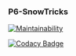 ### P6-SnowTricks

[![Maintainability](https://api.codeclimate.com/v1/badges/65097762cad55a9570e6/maintainability)](https://codeclimate.com/github/kindertheo/P6-SnowTricks/maintainability)

[![Codacy Badge](https://api.codacy.com/project/badge/Grade/5972e2b4b9bd4ea49c5ae5c3238ceeb5)](https://www.codacy.com/manual/kindertheo/P6-SnowTricks?utm_source=github.com&amp;utm_medium=referral&amp;utm_content=kindertheo/P6-SnowTricks&amp;utm_campaign=Badge_Grade)


